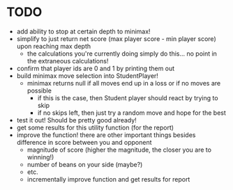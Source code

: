 # TODO

- add ability to stop at certain depth to minimax!
- simplify to just return net score (max player score - min player score) upon reaching max depth
	- the calculations you're currently doing simply do this... no point in the extraneous calculations!
- confirm that player ids are 0 and 1 by printing them out
- build minimax move selection into StudentPlayer!
	- minimax returns null if all moves end up in a loss or if no moves are possible
		- if this is the case, then Student player should react by trying to skip
		- if no skips left, then just try a random move and hope for the best
- test it out! Should be pretty good already!
- get some results for this utility function (for the report)
- improve the function! there are other important things besides difference in score between you and opponent
	- magnitude of score (higher the magnitude, the closer you are to winning!)
	- number of beans on your side (maybe?)
	- etc.
	- incrementally improve function and get results for report